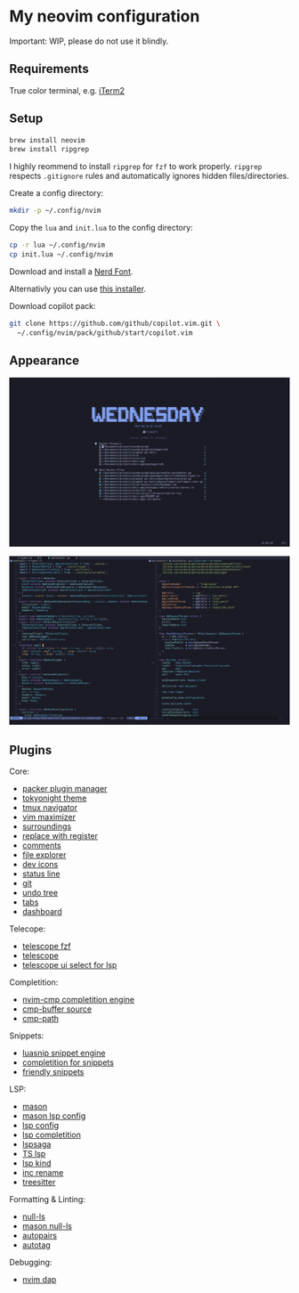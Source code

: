# My neovim configuration

Important: WIP, please do not use it blindly.

## Requirements

True color terminal, e.g. [iTerm2](https://iterm2.com/)

## Setup

```bash
brew install neovim
brew install ripgrep
```

I highly reommend to install `ripgrep` for `fzf` to work properly.
`ripgrep` respects `.gitignore` rules and automatically ignores hidden files/directories.

Create a config directory:

```bash
mkdir -p ~/.config/nvim
```

Copy the `lua` and `init.lua` to the config directory:

```bash
cp -r lua ~/.config/nvim
cp init.lua ~/.config/nvim
```

Download and install a [Nerd Font](https://www.nerdfonts.com/).

Alternativly you can use [this installer](https://github.com/ronniedroid/getnf).

Download copilot pack:

```bash
git clone https://github.com/github/copilot.vim.git \
  ~/.config/nvim/pack/github/start/copilot.vim
```

## Appearance

![nvim dashboard](./images/nvim-dashboard.png)

![nvim screenshot](./images/nvim.png)

## Plugins

Core:

- [packer plugin manager](https://github.com/wbthomason/packer.nvim)
- [tokyonight theme](https://github.com/folke/tokyonight.nvim)
- [tmux navigator](https://github.com/christoomey/vim-tmux-navigator)
- [vim maximizer](https://github.com/szw/vim-maximizer)
- [surroundings](https://github.com/tpope/vim-surround)
- [replace with register](https://github.com/inkarkat/vim-ReplaceWithRegister)
- [comments](https://github.com/numToStr/Comment.nvim)
- [file explorer](https://github.com/nvim-tree/nvim-tree.lua)
- [dev icons](https://github.com/nvim-tree/nvim-web-devicons)
- [status line](https://github.com/nvim-lualine/lualine.nvim)
- [git](https://github.com/lewis6991/gitsigns.nvim)
- [undo tree](https://github.com/mbbill/undotree)
- [tabs](https://github.com/romgrk/barbar.nvim)
- [dashboard](https://github.com/nvimdev/dashboard-nvim)

Telecope:

- [telescope fzf](https://github.com/nvim-telescope/telescope-fzf-native.nvim)
- [telescope](https://github.com/nvim-telescope/telescope.nvim)
- [telescope ui select for lsp](https://github.com/nvim-telescope/telescope-ui-select.nvim)

Completition:

- [nvim-cmp completition engine](https://github.com/hrsh7th/nvim-cmp)
- [cmp-buffer source](https://github.com/hrsh7th/cmp-buffer)
- [cmp-path](https://github.com/hrsh7th/cmp-path)

Snippets:

- [luasnip snippet engine](https://github.com/L3MON4D3/LuaSnip)
- [completition for snippets](https://github.com/saadparwaiz1/cmp_luasnip)
- [friendly snippets](https://github.com/rafamadriz/friendly-snippets)

LSP:

- [mason](https://github.com/williamboman/mason.nvim)
- [mason lsp config](https://github.com/williamboman/mason-lspconfig.nvim)
- [lsp config](https://github.com/williamboman/mason-lspconfig.nvim)
- [lsp completition](https://github.com/hrsh7th/cmp-nvim-lsp)
- [lspsaga](https://github.com/nvimdev/lspsaga.nvim)
- [TS lsp](https://github.com/jose-elias-alvarez/typescript.nvim)
- [lsp kind](https://github.com/onsails/lspkind.nvim)
- [inc rename](https://github.com/smjonas/inc-rename.nvim)
- [treesitter](https://github.com/nvim-treesitter/nvim-treesitter)

Formatting & Linting:

- [null-ls](https://github.com/jose-elias-alvarez/null-ls.nvim)
- [mason null-ls](https://github.com/jay-babu/mason-null-ls.nvim)
- [autopairs](https://github.com/windwp/nvim-autopairs)
- [autotag](https://github.com/windwp/nvim-ts-autotag)

Debugging:

- [nvim dap](https://github.com/mfussenegger/nvim-dap)
